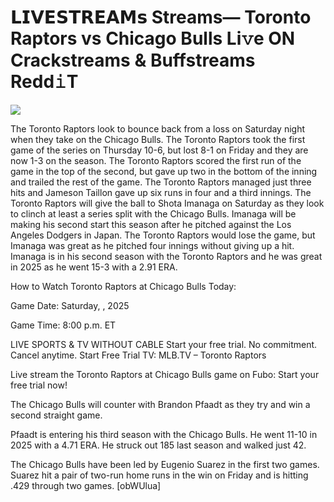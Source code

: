 # 𝗟𝗜𝗩𝗘𝗦𝗧𝗥𝗘𝗔𝗠𝘀 Streams— Toronto Raptors vs Chicago Bulls Li𝚟e ON Crackstreams & Buffstreams Redd𝚒T  
  
  
[![](https://i.imgur.com/qSNzIqt.png)](https://movie.rssnews.media/mxxUdub.php)  
  
The Toronto Raptors look to bounce back from a loss on Saturday night when they take on the Chicago Bulls. The Toronto Raptors took the first game of the series on Thursday 10-6, but lost 8-1 on Friday and they are now 1-3 on the season. The Toronto Raptors scored the first run of the game in the top of the second, but gave up two in the bottom of the inning and trailed the rest of the game. The Toronto Raptors managed just three hits and Jameson Taillon gave up six runs in four and a third innings. The Toronto Raptors will give the ball to Shota Imanaga on Saturday as they look to clinch at least a series split with the Chicago Bulls. Imanaga will be making his second start this season after he pitched against the Los Angeles Dodgers in Japan. The Toronto Raptors would lose the game, but Imanaga was great as he pitched four innings without giving up a hit. Imanaga is in his second season with the Toronto Raptors and he was great in 2025 as he went 15-3 with a 2.91 ERA.

How to Watch Toronto Raptors at Chicago Bulls Today:

Game Date: Saturday, , 2025

Game Time: 8:00 p.m. ET

LIVE SPORTS & TV WITHOUT CABLE
Start your free trial. No commitment. Cancel anytime.
Start Free Trial
TV: MLB.TV – Toronto Raptors

Live stream the Toronto Raptors at Chicago Bulls game on Fubo: Start your free trial now!

The Chicago Bulls will counter with Brandon Pfaadt as they try and win a second straight game.

Pfaadt is entering his third season with the Chicago Bulls. He went 11-10 in 2025 with a 4.71 ERA. He struck out 185 last season and walked just 42.

The Chicago Bulls have been led by Eugenio Suarez in the first two games. Suarez hit a pair of two-run home runs in the win on Friday and is hitting .429 through two games. [obWUlua]